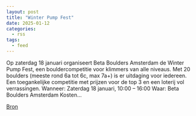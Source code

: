 ```yaml
---
layout: post
title: "Winter Pump Fest"
date: 2025-01-12
categories: 
  - rss
tags: 
  - feed
---
```


<p>Op zaterdag 18 januari organiseert Beta Boulders Amsterdam de Winter Pump Fest, een bouldercompetitie voor klimmers van alle niveaus. Met 20 boulders (meeste rond 6a tot 6c, max 7a+) is er uitdaging voor iedereen. Een toegankelijke competitie met prijzen voor de top 3 en een loterij vol verrassingen. Wanneer: Zaterdag 18 januari, 10:00 &ndash; 16:00 Waar: Beta Boulders Amsterdam Kosten&hellip;</p>
<p><a href="https://www.klimkalender.nl/comp/winter-pump-fest/" rel="noopener noreferrer" target="_blank">Bron</a></p>

